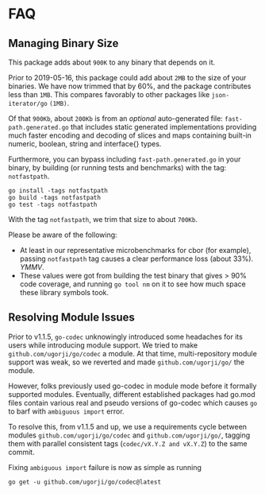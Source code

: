 # FAQ

## Managing Binary Size

This package adds about `900K` to any binary that depends on it.

Prior to 2019-05-16, this package could add about `2MB` to the size of
your binaries.  We have now trimmed that by 60%, and the package
contributes less than `1MB`.  This compares favorably to other packages like
`json-iterator/go` `(1MB)`.

Of that `900Kb`, about `200Kb` is from an *optional* auto-generated file: 
`fast-path.generated.go` that includes static generated implementations 
providing much faster encoding and decoding of slices and maps
containing built-in numeric, boolean, string and interface{} types.

Furthermore, you can bypass including `fast-path.generated.go` in your binary,
by building (or running tests and benchmarks) with the tag: `notfastpath`.

    go install -tags notfastpath
    go build -tags notfastpath
    go test -tags notfastpath

With the tag `notfastpath`, we trim that size to about `700Kb`.

Please be aware of the following:

- At least in our representative microbenchmarks for cbor (for example),
  passing `notfastpath` tag causes a clear performance loss (about 33%).  
  *YMMV*.
- These values were got from building the test binary that gives > 90% code coverage,
  and running `go tool nm` on it to see how much space these library symbols took.

## Resolving Module Issues

Prior to v1.1.5, `go-codec` unknowingly introduced some headaches for its
users while introducing module support. We tried to make
`github.com/ugorji/go/codec` a module. At that time, multi-repository
module support was weak, so we reverted and made `github.com/ugorji/go/`
the module.

However, folks previously used go-codec in module mode
before it formally supported modules. Eventually, different established packages
had go.mod files contain various real and pseudo versions of go-codec
which causes `go` to barf with `ambiguous import` error.

To resolve this, from v1.1.5 and up, we use a requirements cycle between
modules `github.com/ugorji/go/codec` and `github.com/ugorji/go/`,
tagging them with parallel consistent tags (`codec/vX.Y.Z and vX.Y.Z`)
to the same commit.

Fixing `ambiguous import` failure is now as simple as running

```
go get -u github.com/ugorji/go/codec@latest
```

